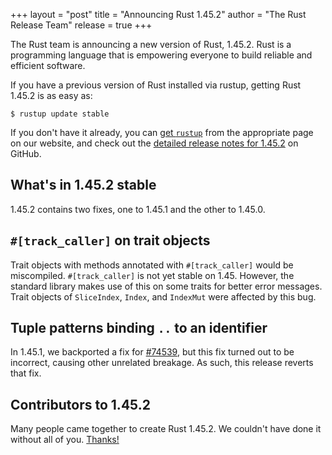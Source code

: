 +++
layout = "post"
title = "Announcing Rust 1.45.2"
author = "The Rust Release Team"
release = true
+++

The Rust team is announcing a new version of Rust, 1.45.2. Rust is a
programming language that is empowering everyone to build reliable and
efficient software.

If you have a previous version of Rust installed via rustup, getting Rust
1.45.2 is as easy as:

```console
$ rustup update stable
```

If you don't have it already, you can [get `rustup`][install] from the
appropriate page on our website, and check out the [detailed release notes for
1.45.2][notes] on GitHub.

[install]: https://www.rust-lang.org/install.html
[notes]: https://github.com/rust-lang/rust/blob/master/RELEASES.md#version-1452-2020-08-03

## What's in 1.45.2 stable

1.45.2 contains two fixes, one to 1.45.1 and the other to 1.45.0.

## `#[track_caller]` on trait objects

Trait objects with methods annotated with `#[track_caller]` would be
miscompiled. `#[track_caller]` is not yet stable on 1.45. However, the standard
library makes use of this on some traits for better error messages. Trait
objects of `SliceIndex`, `Index`, and `IndexMut` were affected by this bug.

## Tuple patterns binding `..` to an identifier

In 1.45.1, we backported a fix for [#74539], but this fix turned out to be
incorrect, causing other unrelated breakage. As such, this release reverts that
fix.

## Contributors to 1.45.2

Many people came together to create Rust 1.45.2. We couldn't have done it
without all of you. [Thanks!](https://thanks.rust-lang.org/rust/1.45.2/)

[#74539]: https://github.com/rust-lang/rust/issues/74539
